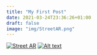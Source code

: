 ```yaml
---
title: "My First Post"
date: 2021-03-24T23:36:26+01:00
draft: false
image: "img/StreetAR.png"
---
```


[![Street AR](img/StreetAR.png)](https://youtu.be/sd7jM1GwpIY)
[![Alt text](https://img.youtube.com/vi/VID/0.jpg)](https://www.youtube.com/watch?v=VID)
